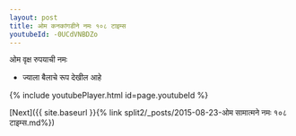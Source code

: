 ```yaml
---
layout: post
title: ओम कनकांगडीने नमः १०८ टाइम्स
youtubeId: -0UCdVNBDZo
---
```

 
 
 ओम वृक्ष रुपयाची नमः  
 
 -  ज्याला बैलाचे रूप देखील आहे 
 
  
 
  
 
 
 
 
 
 


{% include youtubePlayer.html id=page.youtubeId %}
 
[Next]({{ site.baseurl }}{% link  split2/_posts/2015-08-23-ओम सामात्मने नमः १०८ टाइम्स.md%})
 
